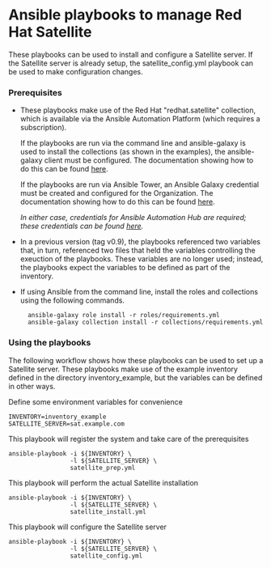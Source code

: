 # Ansible playbooks to manage Red Hat Satellite

These playbooks can be used to install and configure a Satellite server.  If the Satellite server is already setup, the satellite_config.yml playbook can be used to make configuration changes.

### Prerequisites

* These playbooks make use of the Red Hat "redhat.satellite" collection, which is available via the Ansible Automation Platform (which requires a subscription).

    If the playbooks are run via the command line and ansible-galaxy is used to install the collections (as shown in the examples), the ansible-galaxy client must be configured.  The documentation showing how to do this can be found [here](https://docs.ansible.com/ansible/latest/galaxy/user_guide.html#configuring-the-ansible-galaxy-client).

    If the playbooks are run via Ansible Tower, an Ansible Galaxy credential must be created and configured for the Organization.  The documentation showing how to do this can be found [here](https://docs.ansible.com/automation-controller/4.2.1/html/userguide/projects.html?extIdCarryOver=true&intcmp=701f2000001OEH1AAO&sc_cid=701f2000000u72fAAA#using-collections-via-hub:~:text=16.8.1.%20Using-,Collections,-via%20Hub).

    *In either case, credentials for Ansible Automation Hub are required; these credentials can be found [here](https://console.redhat.com/ansible/automation-hub/token).*
        
* In a previous version (tag v0.9), the playbooks referenced two variables that, in turn, referenced two files that held the variables controlling the exeuction of the playbooks.  These variables are no longer used; instead, the playbooks expect the variables to be defined as part of the inventory.

* If using Ansible from the command line, install the roles and collections using the following commands.

        ansible-galaxy role install -r roles/requirements.yml
        ansible-galaxy collection install -r collections/requirements.yml

### Using the playbooks

The following workflow shows how these playbooks can be used to set up a Satellite server.  These playbooks make use of the example inventory defined in the directory inventory_example, but the variables can be defined in other ways.

Define some environment variables for convenience

    INVENTORY=inventory_example
    SATELLITE_SERVER=sat.example.com

This playbook will register the system and take care of the prerequisites

    ansible-playbook -i ${INVENTORY} \
                     -l ${SATELLITE_SERVER} \
                     satellite_prep.yml

This playbook will perform the actual Satellite installation

    ansible-playbook -i ${INVENTORY} \
                     -l ${SATELLITE_SERVER} \
                     satellite_install.yml

This playbook will configure the Satellite server

    ansible-playbook -i ${INVENTORY} \
                     -l ${SATELLITE_SERVER} \
                     satellite_config.yml
